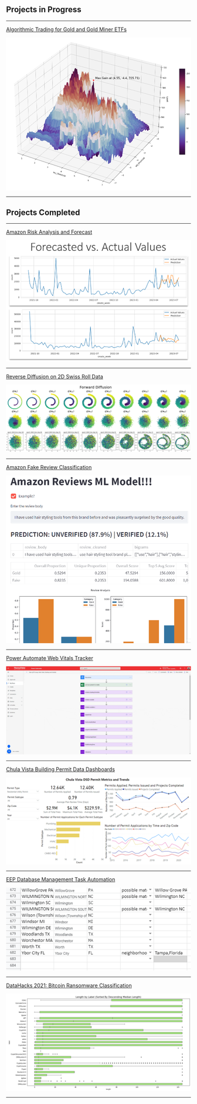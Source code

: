 ## Projects in Progress

---
[Algorithmic Trading for Gold and Gold Miner ETFs](/project_algorithmic_trading.md)

<img src="images/Strategy Involving GDX buy and sell thresholds (crop margin) (2).png?raw=true"/>

---

## Projects Completed

---
[Amazon Risk Analysis and Forecast](/project_Amazon.md)

<img src="images/forecasted vs actual.png?raw=true"/>

---
[Reverse Diffusion on 2D Swiss Roll Data](/project_diffusion_2D.md)

<img src="images/spiral forward diffusion (colored).png?raw=true"/>
<img src="images/spiral reverse diffusion (colored).png?raw=true"/>

---
[Amazon Fake Review Classification](/project_FARS.md)

<img src="images/Streamlit Demo.gif?raw=true"/>

---
[Power Automate Web Vitals Tracker](/project_web_vitals.md)

<img src="images/Power Automate Flow.gif?raw=true"/>

---
[Chula Vista Building Permit Data Dashboards](/project_chula_vista.md)

<img src="images/example dashboard 1.PNG?raw=true"/>

---
[EEP Database Management Task Automation](/project_database_management_task_automation.md)

<img src="EEP/select rows.gif?raw=true"/>

---
[DataHacks 2021: Bitcoin Ransomware Classification](/project_datahacks2021.md)

<img src="images/Boxplot Length by Label.PNG?raw=true"/>


---
